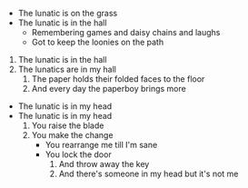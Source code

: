 - The lunatic is on the grass
- The lunatic is in the hall
  - Remembering games and daisy chains and laughs
  - Got to keep the loonies on the path

1. The lunatic is in the hall
2. The lunatics are in my hall
   1. The paper holds their folded faces to the floor
   2. And every day the paperboy brings more

- The lunatic is in my head
- The lunatic is in my head
  1. You raise the blade
  2. You make the change
     - You rearrange me till I'm sane
     - You lock the door
       1. And throw away the key
       2. And there's someone in my head but it's not me
